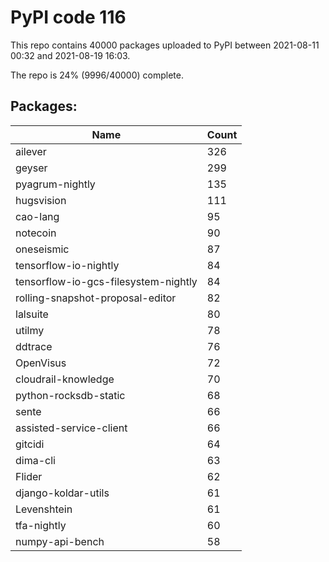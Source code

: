 # PyPI code 116

This repo contains 40000 packages uploaded to PyPI between 
2021-08-11 00:32 and 2021-08-19 16:03.

The repo is 24% (9996/40000) complete.

## Packages:

| Name  | Count |
| ----- | ----- |
| ailever | 326 |
| geyser | 299 |
| pyagrum-nightly | 135 |
| hugsvision | 111 |
| cao-lang | 95 |
| notecoin | 90 |
| oneseismic | 87 |
| tensorflow-io-nightly | 84 |
| tensorflow-io-gcs-filesystem-nightly | 84 |
| rolling-snapshot-proposal-editor | 82 |
| lalsuite | 80 |
| utilmy | 78 |
| ddtrace | 76 |
| OpenVisus | 72 |
| cloudrail-knowledge | 70 |
| python-rocksdb-static | 68 |
| sente | 66 |
| assisted-service-client | 66 |
| gitcidi | 64 |
| dima-cli | 63 |
| Flider | 62 |
| django-koldar-utils | 61 |
| Levenshtein | 61 |
| tfa-nightly | 60 |
| numpy-api-bench | 58 |


